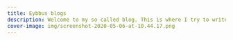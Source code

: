```yaml
---
title: Eybbus blogs
description: Welcome to my so called blog. This is where I try to write stuff for myself, my parents or to practice my writing.
cover-image: img/screenshot-2020-05-06-at-10.44.17.png
---
```

